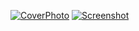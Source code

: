 [![CoverPhoto](https://github.com/yasulab/takadanobaba-keizai-map/blob/main/cover.jpg?raw=true)](https://takadanobaba.keizai.biz/)
[![Screenshot](https://github.com/yasulab/takadanobaba-keizai-map/blob/main/cover.png?raw=true)](https://yasulab.github.io/takadanobaba-keizai-map/)

